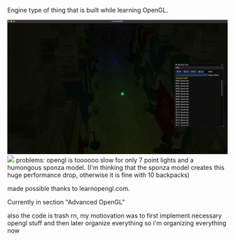 Engine type of thing that is built while learning OpenGL.

![Sponza Model + point lights](gallery/img.jpeg)
<img src="https://media.giphy.com/media/i0tIuFkM9YfN81SImF/giphy-downsized-large.gif" width="200px">
problems:
opengl is toooooo slow for only 7 point lights and a humongous sponza model. (I'm thinking that the sponza model creates this huge performance drop, otherwise it is fine with 10 backpacks)

made possible thanks to learnopengl.com.

Currently in section "Advanced OpenGL"

also the code is trash rn, my motiovation was to first implement necessary opengl stuff and then later organize everything so i'm organizing everything now